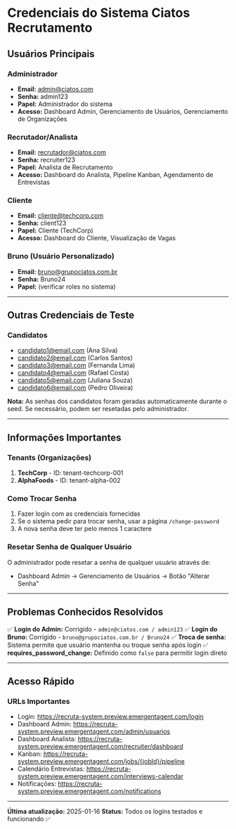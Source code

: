 # Credenciais do Sistema Ciatos Recrutamento

## Usuários Principais

### Administrador
- **Email:** admin@ciatos.com
- **Senha:** admin123
- **Papel:** Administrador do sistema
- **Acesso:** Dashboard Admin, Gerenciamento de Usuários, Gerenciamento de Organizações

### Recrutador/Analista
- **Email:** recrutador@ciatos.com
- **Senha:** recruiter123
- **Papel:** Analista de Recrutamento
- **Acesso:** Dashboard do Analista, Pipeline Kanban, Agendamento de Entrevistas

### Cliente
- **Email:** cliente@techcorp.com
- **Senha:** client123
- **Papel:** Cliente (TechCorp)
- **Acesso:** Dashboard do Cliente, Visualização de Vagas

### Bruno (Usuário Personalizado)
- **Email:** bruno@grupociatos.com.br
- **Senha:** Bruno24
- **Papel:** (verificar roles no sistema)

---

## Outras Credenciais de Teste

### Candidatos
- candidato1@email.com (Ana Silva)
- candidato2@email.com (Carlos Santos)
- candidato3@email.com (Fernanda Lima)
- candidato4@email.com (Rafael Costa)
- candidato5@email.com (Juliana Souza)
- candidato6@email.com (Pedro Oliveira)

**Nota:** As senhas dos candidatos foram geradas automaticamente durante o seed. Se necessário, podem ser resetadas pelo administrador.

---

## Informações Importantes

### Tenants (Organizações)
1. **TechCorp** - ID: tenant-techcorp-001
2. **AlphaFoods** - ID: tenant-alpha-002

### Como Trocar Senha
1. Fazer login com as credenciais fornecidas
2. Se o sistema pedir para trocar senha, usar a página `/change-password`
3. A nova senha deve ter pelo menos 1 caractere

### Resetar Senha de Qualquer Usuário
O administrador pode resetar a senha de qualquer usuário através de:
- Dashboard Admin → Gerenciamento de Usuários → Botão "Alterar Senha"

---

## Problemas Conhecidos Resolvidos

✅ **Login do Admin:** Corrigido - `admin@ciatos.com / admin123`
✅ **Login do Bruno:** Corrigido - `bruno@grupociatos.com.br / Bruno24`
✅ **Troca de senha:** Sistema permite que usuário mantenha ou troque senha após login
✅ **requires_password_change:** Definido como `false` para permitir login direto

---

## Acesso Rápido

### URLs Importantes
- Login: https://recruta-system.preview.emergentagent.com/login
- Dashboard Admin: https://recruta-system.preview.emergentagent.com/admin/usuarios
- Dashboard Analista: https://recruta-system.preview.emergentagent.com/recruiter/dashboard
- Kanban: https://recruta-system.preview.emergentagent.com/jobs/{jobId}/pipeline
- Calendário Entrevistas: https://recruta-system.preview.emergentagent.com/interviews-calendar
- Notificações: https://recruta-system.preview.emergentagent.com/notifications

---

**Última atualização:** 2025-01-16
**Status:** Todos os logins testados e funcionando ✅
